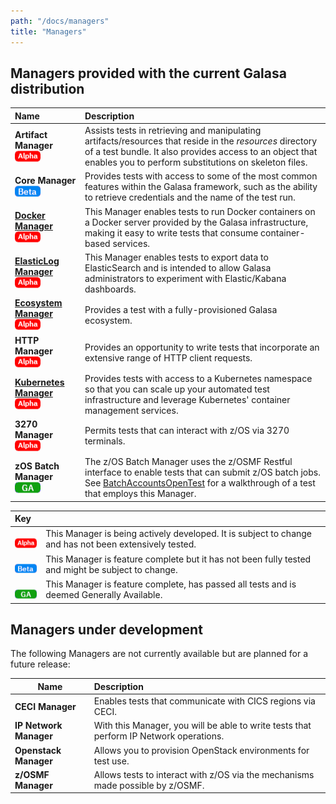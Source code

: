 ```yaml
---
path: "/docs/managers"
title: "Managers"
---
```


## Managers provided with the current Galasa distribution

| Name | Description | 
| :------------------------ | :------------------------------------- | 
| <b>Artifact Manager</b><img src="./alpha.png">| Assists tests in retrieving and manipulating artifacts/resources that reside in the *resources* directory of a test bundle. It also provides access to an object that enables you to perform substitutions on skeleton files.|
| <b>Core Manager</b><img src="./beta.png"> | Provides tests with access to some of the most common features within the Galasa framework, such as the ability to retrieve credentials and the name of the test run. |
| <b>[Docker Manager](/docs/managers/docker-manager)</b><img src="./alpha.png"> | This Manager enables tests to run Docker containers on a Docker server provided by the Galasa infrastructure, making it easy to write tests that consume container-based services. |
| <b>[ElasticLog Manager](/docs/managers/elasticlog-manager)</b><img src="./alpha.png"> | This Manager enables tests to export data to ElasticSearch and is intended to allow Galasa administrators to experiment with Elastic/Kabana dashboards. |
| <b>[Ecosystem Manager](/docs/managers/galasa-ecosystem-manager)</b><img src="./alpha.png"> | Provides a test with a fully-provisioned Galasa ecosystem. |
| <b>HTTP Manager</b><img src="./alpha.png"> | Provides an opportunity to write tests that incorporate an extensive range of HTTP client requests. |
| <b>[Kubernetes Manager](/docs/managers/kubernetes-manager)</b><img src="./alpha.png"> | Provides tests with access to a Kubernetes namespace so that you can scale up your automated test infrastructure and leverage Kubernetes' container management services. |
| <b>3270 Manager</b> <img src="./alpha.png">| Permits tests that can interact with z/OS via 3270 terminals.|
| <b>zOS Batch Manager</b><img src="./ga.png" > | The z/OS Batch Manager uses the z/OSMF Restful interface to enable tests that can submit z/OS batch jobs. See [BatchAccountsOpenTest](/docs/running-simbank-tests/batch-accounts-open-test) for a walkthrough of a test that employs this Manager. | 

| Key |   | 
| :------------------------ | :------------------------------------- | 
| <br>![alpha](./alpha.png)| This Manager is being actively developed. It is subject to change and has not been extensively tested.|
| <br>![beta](./beta.png)| This Manager is feature complete but it has not been fully tested and might be subject to change.|
| <br>![GA](./ga.png)| This Manager is feature complete, has passed all tests and is deemed Generally Available. |

## Managers under development
The following Managers are not currently available but are planned for a future release:

| Name | Description | 
| ------------------------ | :------------------------------------- | 
| <b>CECI Manager</b> | Enables tests that communicate with CICS regions via CECI.|
| <b>IP Network Manager</b> | With this Manager, you will be able to write tests that perform IP Network operations.|
| <b>Openstack Manager</b> | Allows you to provision OpenStack environments for test use.|
| <b>z/OSMF Manager</b> | Allows tests to interact with z/OS via the mechanisms made possible by z/OSMF.|